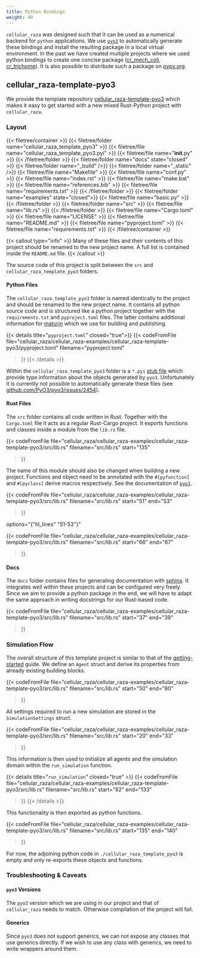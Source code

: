 ```yaml
---
title: Python Bindings
weight: 40
---
```


`cellular_raza` was designed such that it can be used as a numerical backend for `python`
applications.
We use [`pyo3`](https://pyo3.rs/) to automatically generate these bindings and install the
resulting package in a local virtual environment.
In the past we have created multiple projects where we used python bindings to create one concise
package ([cr_mech_coli](https://github.com/jonaspleyer/cr_mech_coli/),
[cr_trichome](https://github.com/jonaspleyer/cr_trichome)).
It is also possible to distribute such a package on [pypy.org](https://pypi.org/).

## cellular_raza-template-pyo3

We provide the template repository
[cellular_raza-template-pyo3](https://github.com/jonaspleyer/cellular_raza-template-pyo3) which
makes it easy to get started with a new mixed Rust-Python project with `cellular_raza`.

### Layout

{{< filetree/container >}}
    {{< filetree/folder name="cellular_raza_template_pyo3" >}}
        {{< filetree/file name="cellular_raza_template_pyo3.pyi" >}}
        {{< filetree/file name="__init__.py" >}}
    {{< /filetree/folder >}}
    {{< filetree/folder name="docs" state="closed" >}}
        {{< filetree/folder name="_build" />}}
        {{< filetree/folder name="_static" />}}
        {{< filetree/file name="Makefile" >}}
        {{< filetree/file name="conf.py" >}}
        {{< filetree/file name="index.rst" >}}
        {{< filetree/file name="make.bat" >}}
        {{< filetree/file name="references.bib" >}}
        {{< filetree/file name="requirements.txt" >}}
    {{< /filetree/folder >}}
    {{< filetree/folder name="examples" state="closed">}}
        {{< filetree/file name="basic.py" >}}
    {{< /filetree/folder >}}
    {{< filetree/folder name="src" >}}
        {{< filetree/file name="lib.rs" >}}
    {{< /filetree/folder >}}
    {{< filetree/file name="Cargo.toml" >}}
    {{< filetree/file name="LICENSE" >}}
    {{< filetree/file name="README.md" >}}
    {{< filetree/file name="pyproject.toml" >}}
    {{< filetree/file name="requirements.txt" >}}
{{< /filetree/container >}}

{{< callout type="info" >}}
Many of these files and their contents of this project should be renamed to the new project name.
A full list is contained inside the `README.md` file.
{{< /callout >}}

The source code of this project is split between the `src` and `cellular_raza_template_pyo3`
folders.

#### Python Files

The `cellular_raza_template_pyo3` folder is named identically to the project and should be renamed
to the new project name.
It contains all python source code and is structured like a python project together with the
`requirements.txt` and `pyproject.toml` files.
The latter contains additional information for [maturin](https://github.com/PyO3/maturin) which we
use for building and publishing.

{{< details title="`pyproject.toml`" closed="true">}}
{{< codeFromFile
    file="cellular_raza/cellular_raza-examples/cellular_raza-template-pyo3/pyproject.toml"
    filename="pyproject.toml"
>}}
{{< /details >}}

Within the `cellular_raza_template_pyo3` folder is a `*.pyi`
[stub file](https://typing.readthedocs.io/en/latest/spec/distributing.html#stub-files) which
provide type information about the objects generated by `pyo3`.
Unfortunately it is currently not possible to automatically generate these files (see
[github.com/PyO3/pyo3/issues/2454](https://github.com/PyO3/pyo3/issues/2454)).

#### Rust Files

The `src` folder contains all code written in Rust.
Together with the `Cargo.toml` file it acts as a regular Rust-Cargo project.
It exports functions and classes inside a module from the `lib.rs` file.

{{< codeFromFile
    file="cellular_raza/cellular_raza-examples/cellular_raza-template-pyo3/src/lib.rs"
    filename="src/lib.rs"
    start="135"
>}}

The name of this module should also be changed when building a new project.
Functions and object need to be annotated with the `#[pyfunction]` and `#[pyclass]` derive macros
respectively.
See the documentation of [`pyo3`](https://pyo3.rs/).

{{< codeFromFile
    file="cellular_raza/cellular_raza-examples/cellular_raza-template-pyo3/src/lib.rs"
    filename="src/lib.rs"
    start="51"
    end="53"
>}}

options="{\"hl_lines\" \"51-53\"}"

{{< codeFromFile
    file="cellular_raza/cellular_raza-examples/cellular_raza-template-pyo3/src/lib.rs"
    filename="src/lib.rs"
    start="66"
    end="67"
>}}

#### Docs

The `docs` folder contains files for generating documentation with
[sphinx](https://www.sphinx-doc.org/en/master/).
It integrates well within these projects and can be configured very freely.
Since we aim to provide a python package in the end, we will have to adapt the same approach in
writing docstrings for our Rust-based code.

{{< codeFromFile
    file="cellular_raza/cellular_raza-examples/cellular_raza-template-pyo3/src/lib.rs"
    filename="src/lib.rs"
    start="37"
    end="39"
>}}

### Simulation Flow

The overall structure of this template project is similar to that of the
[getting-started](/guides/getting-started) guide.
We define an `Agent` struct and derive its properties from already existing building blocks.

{{< codeFromFile
    file="cellular_raza/cellular_raza-examples/cellular_raza-template-pyo3/src/lib.rs"
    filename="src/lib.rs"
    start="50"
    end="60"
>}}

All settings required to run a new simulation are stored in the `SimulationSettings` struct.

{{< codeFromFile
    file="cellular_raza/cellular_raza-examples/cellular_raza-template-pyo3/src/lib.rs"
    filename="src/lib.rs"
    start="20"
    end="33"
>}}

This information is then used to initialize all agents and the simulation domain within the
`run_simulation` function.

{{< details title="`run_simulation`" closed="true" >}}
{{< codeFromFile
    file="cellular_raza/cellular_raza-examples/cellular_raza-template-pyo3/src/lib.rs"
    filename="src/lib.rs"
    start="62"
    end="133"
>}}
{{< /details >}}

This functionality is then exported as python functions.

{{< codeFromFile
    file="cellular_raza/cellular_raza-examples/cellular_raza-template-pyo3/src/lib.rs"
    filename="src/lib.rs"
    start="135"
    end="140"
>}}

For now, the adjoining python code in `./cellular_raza_template_pyo3` is empty and only re-exports
these objects and functions.

### Troubleshooting & Caveats
#### `pyo3` Versions
The `pyo3` version which we are using in our project and that of `cellular_raza` needs to match.
Otherwise compilation of the project will fail.

#### Generics

Since `pyo3` does not support generics, we can not expose any classes that use generics directly.
If we wish to use any class with generics, we need to write wrappers around them.
